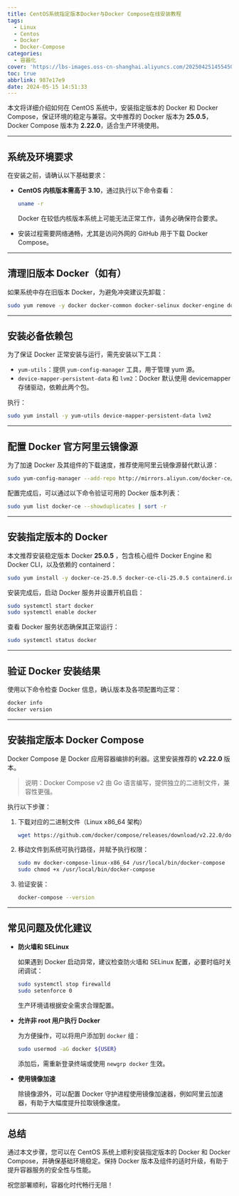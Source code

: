 ```yaml
---
title: CentOS系统指定版本Docker与Docker Compose在线安装教程
tags:
  - Linux
  - Centos
  - Docker
  - Docker-Compose
categories:
  - 容器化
cover: 'https://lbs-images.oss-cn-shanghai.aliyuncs.com/20250425145545072.png'
toc: true
abbrlink: 987e17e9
date: 2024-05-15 14:51:33
---
```


本文将详细介绍如何在 CentOS 系统中，安装指定版本的 Docker 和 Docker Compose，保证环境的稳定与兼容。文中推荐的 Docker 版本为 **25.0.5**，Docker Compose 版本为 **2.22.0**，适合生产环境使用。

<!-- more -->

---

## 系统及环境要求

在安装之前，请确认以下基础要求：

- **CentOS 内核版本需高于 3.10**，通过执行以下命令查看：

  ```bash
  uname -r
  ```

  Docker 在较低内核版本系统上可能无法正常工作，请务必确保符合要求。

- 安装过程需要网络通畅，尤其是访问外网的 GitHub 用于下载 Docker Compose。

---

## 清理旧版本 Docker（如有）

如果系统中存在旧版本 Docker，为避免冲突建议先卸载：

```bash
sudo yum remove -y docker docker-common docker-selinux docker-engine docker-ce docker-ce-cli containerd.io
```

---

## 安装必备依赖包

为了保证 Docker 正常安装与运行，需先安装以下工具：

- `yum-utils`：提供 `yum-config-manager` 工具，用于管理 yum 源。
- `device-mapper-persistent-data` 和 `lvm2`：Docker 默认使用 devicemapper 存储驱动，依赖此两个包。

执行：

```bash
sudo yum install -y yum-utils device-mapper-persistent-data lvm2
```

---

## 配置 Docker 官方阿里云镜像源

为了加速 Docker 及其组件的下载速度，推荐使用阿里云镜像源替代默认源：

```bash
sudo yum-config-manager --add-repo http://mirrors.aliyun.com/docker-ce/linux/centos/docker-ce.repo
```

配置完成后，可以通过以下命令验证可用的 Docker 版本列表：

```bash
sudo yum list docker-ce --showduplicates | sort -r
```

---

## 安装指定版本的 Docker

本文推荐安装稳定版本 Docker **25.0.5** ，包含核心组件 Docker Engine 和 Docker CLI，以及依赖的 containerd：

```bash
sudo yum install -y docker-ce-25.0.5 docker-ce-cli-25.0.5 containerd.io
```

安装完成后，启动 Docker 服务并设置开机自启：

```bash
sudo systemctl start docker
sudo systemctl enable docker
```

查看 Docker 服务状态确保其正常运行：

```bash
sudo systemctl status docker
```

---

## 验证 Docker 安装结果

使用以下命令检查 Docker 信息，确认版本及各项配置均正常：

```bash
docker info
docker version
```

---

## 安装指定版本 Docker Compose

Docker Compose 是 Docker 应用容器编排的利器。这里安装推荐的 **v2.22.0** 版本。

> 说明：Docker Compose v2 由 Go 语言编写，提供独立的二进制文件，兼容性更强。

执行以下步骤：

1. 下载对应的二进制文件（Linux x86_64 架构）

   ```bash
   wget https://github.com/docker/compose/releases/download/v2.22.0/docker-compose-linux-x86_64
   ```

2. 移动文件到系统可执行路径，并赋予执行权限：

   ```bash
   sudo mv docker-compose-linux-x86_64 /usr/local/bin/docker-compose
   sudo chmod +x /usr/local/bin/docker-compose
   ```

3. 验证安装：

   ```bash
   docker-compose --version
   ```

---

## 常见问题及优化建议

- **防火墙和 SELinux**

  如果遇到 Docker 启动异常，建议检查防火墙和 SELinux 配置，必要时临时关闭调试：

  ```bash
  sudo systemctl stop firewalld
  sudo setenforce 0
  ```

  生产环境请根据安全需求合理配置。

- **允许非 root 用户执行 Docker**

  为方便操作，可以将用户添加到 `docker` 组：

  ```bash
  sudo usermod -aG docker ${USER}
  ```

  添加后，需重新登录终端或使用 `newgrp docker` 生效。

- **使用镜像加速**

  除镜像源外，可以配置 Docker 守护进程使用镜像加速器，例如阿里云加速器，有助于大幅度提升拉取镜像速度。

---

## 总结

通过本文步骤，您可以在 CentOS 系统上顺利安装指定版本的 Docker 和 Docker Compose，并确保基础环境稳定。保持 Docker 版本及组件的适时升级，有助于提升容器服务的安全性与性能。

祝您部署顺利，容器化时代畅行无阻！